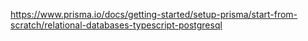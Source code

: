 
https://www.prisma.io/docs/getting-started/setup-prisma/start-from-scratch/relational-databases-typescript-postgresql
